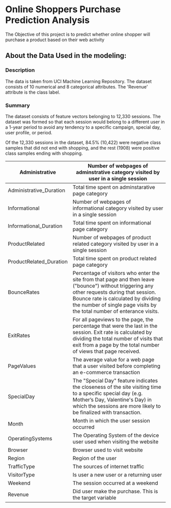 # Online Shoppers Purchase Prediction Analysis

The Objective of this project is to predict whether online shopper will purchase a product based on their web activity

## About the Data Used in the modeling:

### Description
The data is taken from UCI Machine Learning Repository. The dataset consists of 10 numerical and 8 categorical attributes.
The 'Revenue' attribute is the class label.
### Summary
The dataset consists of feature vectors belonging to 12,330 sessions. 
The dataset was formed so that each session
would belong to a different user in a 1-year period to avoid
any tendency to a specific campaign, special day, user
profile, or period. 

Of the 12,330 sessions in the dataset, 84.5% (10,422) were negative class samples that did not end with shopping, and the rest (1908) were positive class samples ending with shopping.

| Administrative          | Number of webpages of adminstrative category visited by user in a single session                                                                                                                                                                              |
| ----------------------- | ------------------------------------------------------------------------------------------------------------------------------------------------------------------------------------------------------------------------------------------------------------- |
| Administrative_Duration | Total time spent on adminstarative page category                                                                                                                                                                                                              |
| Informational           | Number of webpages of informational category visited by user in a single session                                                                                                                                                                              |
| Informational_Duration  | Total time spent on informational page category                                                                                                                                                                                                               |
| ProductRelated          | Number of webpages of product related category visited by user in a single session                                                                                                                                                                            |
| ProductRelated_Duration | Total time spent on product related page category                                                                                                                                                                                                             |
| BounceRates             | Percentage of visitors who enter the site from that page and then leave ("bounce") without triggering any other requests during that session. Bounce rate is calculated by dividing the number of single page visits by the total number of enterance visits. |
| ExitRates               | For all pageviews to the page, the percentage that were the last in the session. Exit rate is calculated by dividing the total number of visits that exit from a page by the total number of views that page received.                                        |
| PageValues              | The average value for a web page that a user visited before completing an e-commerce transaction                                                                                                                                                              |
| SpecialDay              | The "Special Day" feature indicates the closeness of the site visiting time to a specific special day (e.g. Mother’s Day, Valentine's Day) in which the sessions are more likely to be finalized with transaction.                                            |
| Month                   | Month in which the user session occurred                                                                                                                                                                                                                      |
| OperatingSystems        | The Operating System of the device user used when visiting the website                                                                                                                                                                                        |
| Browser                 | Browser used to visit website                                                                                                                                                                                                                                 |
| Region                  | Region of the user                                                                                                                                                                                                                                            |
| TrafficType             | The sources of internet traffic                                                                                                                                                                                                                               |
| VisitorType             | Is user a new user or a returning user                                                                                                                                                                                                                        |
| Weekend                 | The session occurred at a weekend                                                                                                                                                                                                                             |
| Revenue                 | Did user make the purchase. This is the target variable                                                                                                                                                                                                       |
